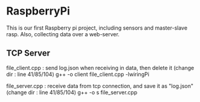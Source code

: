 # RaspberryPi
This is our first Raspberry pi project, including sensors and master-slave rasp. Also, collecting data over a web-server.

## TCP Server

file_client.cpp : send log.json when receiving in data, then delete it (change dir : line 41/85/104) g++ -o client file_client.cpp -lwiringPi


file_server.cpp : receive data from tcp connection, and save it as "log.json" (change dir : line 41/85/104) g++ -o s file_server.cpp



